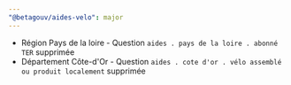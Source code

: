 ```yaml
---
"@betagouv/aides-velo": major
---
```


- Région Pays de la loire - Question `aides . pays de la loire . abonné TER` supprimée
- Département Côte-d'Or - Question `aides . cote d'or . vélo assemblé ou produit localement` supprimée
